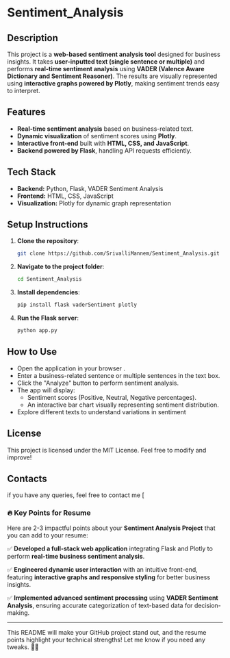 # Sentiment_Analysis
## Description
This project is a **web-based sentiment analysis tool** designed for business insights. It takes **user-inputted text (single sentence or multiple)** and performs **real-time sentiment analysis** using **VADER (Valence Aware Dictionary and Sentiment Reasoner)**. The results are visually represented using **interactive graphs powered by Plotly**, making sentiment trends easy to interpret.

## Features
- **Real-time sentiment analysis** based on business-related text.
- **Dynamic visualization** of sentiment scores using **Plotly**.
- **Interactive front-end** built with **HTML, CSS, and JavaScript**.
- **Backend powered by Flask**, handling API requests efficiently.
  
## Tech Stack
- **Backend:** Python, Flask, VADER Sentiment Analysis
- **Frontend:** HTML, CSS, JavaScript
- **Visualization:** Plotly for dynamic graph representation

## Setup Instructions
1. **Clone the repository**:
   ```bash
   git clone https://github.com/SrivalliMannem/Sentiment_Analysis.git
   ```
2. **Navigate to the project folder**:
   ```bash
   cd Sentiment_Analysis
   ```
3. **Install dependencies**:
   ```bash
   pip install flask vaderSentiment plotly
   ```
4. **Run the Flask server**:
   ```bash
   python app.py
   ```
## How to Use
- Open the application in your browser .
- Enter a business-related sentence or multiple sentences in the text box.
- Click the "Analyze" button to perform sentiment analysis.
- The app will display:
   - Sentiment scores (Positive, Neutral, Negative percentages).
   - An interactive bar chart visually representing sentiment distribution.
- Explore different texts to understand variations in sentiment


## License
This project is licensed under the MIT License. Feel free to modify and improve!

## Contacts
if you have any queries, feel free to contact me [

### 🔥 **Key Points for Resume**
Here are 2-3 impactful points about your **Sentiment Analysis Project** that you can add to your resume:

✅ **Developed a full-stack web application** integrating Flask and Plotly to perform **real-time business sentiment analysis**.  

✅ **Engineered dynamic user interaction** with an intuitive front-end, featuring **interactive graphs and responsive styling** for better business insights.  

✅ **Implemented advanced sentiment processing** using **VADER Sentiment Analysis**, ensuring accurate categorization of text-based data for decision-making.  

---

This README will make your GitHub project stand out, and the resume points highlight your technical strengths! Let me know if you need any tweaks. 🚀🔥
